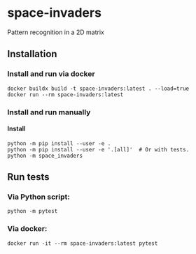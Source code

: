 # space-invaders
Pattern recognition in a 2D matrix

## Installation
### Install and run via docker

```shell
docker buildx build -t space-invaders:latest . --load=true
docker run --rm space-invaders:latest
```

### Install and run manually

#### Install
```shell
python -m pip install --user -e .
python -m pip install --user -e '.[all]'  # Or with tests.
python -m space_invaders
```


## Run tests
### Via Python script:
```shell
python -m pytest
```
### Via docker:
```shell
docker run -it --rm space-invaders:latest pytest
```
